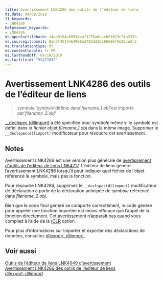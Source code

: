 ```yaml
---
title: Avertissement LNK4286 des outils de l’éditeur de liens
ms.date: 04/09/2019
f1_keywords:
- LNK4286
helpviewer_keywords:
- LNK4286
ms.openlocfilehash: f4ab9104c68534eaf1278a6cacb91623c24a237b
ms.sourcegitcommit: 0ad3f4517e64900a2702dd3d366586f9e2bce2c2
ms.translationtype: MT
ms.contentlocale: fr-FR
ms.lasthandoff: 04/10/2019
ms.locfileid: "59477632"
---
```

# <a name="linker-tools-warning-lnk4286"></a>Avertissement LNK4286 des outils de l’éditeur de liens

> symbole '*symbole*'définie dans'*filename_1.obj*'est importé par'*filename_2.obj*'

[__declspec (dllimport)](../../cpp/dllexport-dllimport.md) a été spécifiée pour *symbole* même si le symbole est défini dans le fichier objet *filename_1.obj* dans la même image. Supprimer le `__declspec(dllimport)` modificateur pour résoudre cet avertissement.

## <a name="remarks"></a>Notes

Avertissement LNK4286 est une version plus générale de [avertissement d’outils de l’éditeur de liens LNK4217](linker-tools-warning-lnk4217.md). L’éditeur de liens génère l’avertissement LNK4286 lorsqu’il peut indiquer quel fichier de l’objet référencé le symbole, mais pas la fonction.

Pour résoudre LNK4286, supprimez le `__declspec(dllimport)` modificateur de déclaration à partir de la déclaration anticipée de *symbole* référencé dans *filename_2.obj*.

Bien que le code final généré se comporte correctement, le code généré pour appeler une fonction importée est moins efficace que l’appel de la fonction directement. Cet avertissement n’apparaît pas quand vous compilez à l’aide de la [/CLR](../../build/reference/clr-common-language-runtime-compilation.md) option.

Pour plus d’informations sur Importer et exporter des déclarations de données, consultez [dllexport, dllimport](../../cpp/dllexport-dllimport.md).

## <a name="see-also"></a>Voir aussi

[Outils de l’éditeur de liens LNK4049 d’avertissement](linker-tools-warning-lnk4049.md) \
[Avertissement LNK4286 des outils de l’éditeur de liens](linker-tools-warning-lnk4286.md) \
[dllexport, dllimport](../../cpp/dllexport-dllimport.md)